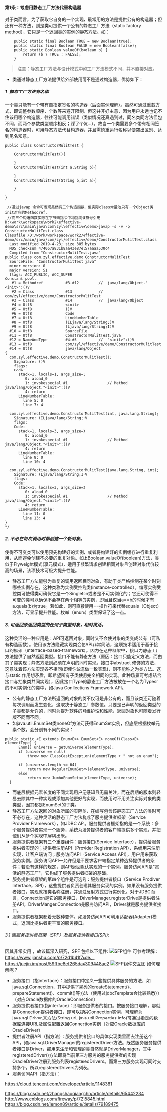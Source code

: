 #### 第1条：考虑用静态工厂方法代替构造器
对于类而言，为了获取它自身的一个实现，最常用的方法是提供公有的构造器；但还有一种方法，则是类可提供一个公有的静态工厂方法（static factory method），它只是一个返回类的实例的静态方法。如：
```
    public static final Boolean TRUE = new Boolean(true);
    public static final Boolean FALSE = new Boolean(false);
    public static Boolean valueOf(boolean b) {
        return (b ? TRUE : FALSE);
    }
```
> 注意：静态工厂方法与设计模式中的工厂方法模式不同，并不直接对应。
- 类通过静态工厂方法提供给外部使用而不是通过构造器，优势如下：
##### 1. 静态工厂方法有名称
一个类只能有一个带有自指定签名的构造器（后面实例理解）。虽然可通过重载方式，即调整参数顺序、个数等来避开限制。但这并非好主意，因为用户永远也记不住该用哪个构造器，往往可能调用错误（类似情况还真遇到过，同名类同方法但包不同，而两个参数类型顺序相反；踩了个坑...）。故当一个类需要多个带有相同签名的构造器时，可用静态方法代替构造器，并且需慎重运行名称以便突出区别、达到见名知意。
```language
public class ConstructorMulitTest {
	
	ConstructorMulitTest(){
		
	}
	ConstructorMulitTest(int a,String b){
		
	}
	ConstructorMulitTest(String b,int a){
		
	}

}
```
```language
 //通过javap 命令可发现虽然有三个构造函数，但实际class常量池只有一个Object类init对应的Methodref，
 //而三个构造函数实际在字节码指令中均指向该符号引用
D:\work\workspace\work2\effective-demo\src\main\java\com\zyl\effective\demo>javap -s -v -p ConstructorMulitTest.class
Classfile /D:/work/workspace/work2/effective-demo/src/main/java/com/zyl/effective/demo/ConstructorMulitTest.class
  Last modified 2019-4-23; size 385 bytes
  MD5 checksum 474067a831b8aa43e87e157aaaa530c4
  Compiled from "ConstructorMulitTest.java"
public class com.zyl.effective.demo.ConstructorMulitTest
  SourceFile: "ConstructorMulitTest.java"
  minor version: 0
  major version: 51
  flags: ACC_PUBLIC, ACC_SUPER
Constant pool:
   #1 = Methodref          #3.#12         //  java/lang/Object."<init>":()V
   #2 = Class              #13            //  com/zyl/effective/demo/ConstructorMulitTest
   #3 = Class              #14            //  java/lang/Object
   #4 = Utf8               <init>
   #5 = Utf8               ()V
   #6 = Utf8               Code
   #7 = Utf8               LineNumberTable
   #8 = Utf8               (ILjava/lang/String;)V
   #9 = Utf8               (Ljava/lang/String;I)V
  #10 = Utf8               SourceFile
  #11 = Utf8               ConstructorMulitTest.java
  #12 = NameAndType        #4:#5          //  "<init>":()V
  #13 = Utf8               com/zyl/effective/demo/ConstructorMulitTest
  #14 = Utf8               java/lang/Object
{
  com.zyl.effective.demo.ConstructorMulitTest();
    Signature: ()V
    flags:
    Code:
      stack=1, locals=1, args_size=1
         0: aload_0
         1: invokespecial #1                  // Method java/lang/Object."<init>":()V
         4: return
      LineNumberTable:
        line 5: 0
        line 7: 4

  com.zyl.effective.demo.ConstructorMulitTest(int, java.lang.String);
    Signature: (ILjava/lang/String;)V
    flags:
    Code:
      stack=1, locals=3, args_size=3
         0: aload_0
         1: invokespecial #1                  // Method java/lang/Object."<init>":()V
         4: return
      LineNumberTable:
        line 8: 0
        line 10: 4

  com.zyl.effective.demo.ConstructorMulitTest(java.lang.String, int);
    Signature: (Ljava/lang/String;I)V
    flags:
    Code:
      stack=1, locals=3, args_size=3
         0: aload_0
         1: invokespecial #1                  // Method java/lang/Object."<init>":()V
         4: return
      LineNumberTable:
        line 11: 0
        line 13: 4
}
*/
```
##### 2. 不必在每次调用时都创建一个新对象。
使得不可变类可以使用预先构建好的实例，或者将构建好的实例缓存进行重复利用，从而避免创建不必要的重复对象。如上Boolean.valueOf(boolean)方法，类似于Flyweight模式(享元模式)，适用于频繁请求创建相同对象且创建对象代价较高的场景，该项技术可极大提升性能。
  - 静态工厂方法能够为重复的调用返回相同对象，有助于类严格控制在某个时刻哪些实例存在，这种类称为实例受控的类(instance-controlled）。编写实例受控类可使得类可确保它是一个Singleton或者是不可实例化的；它还可使得不可变的类可以确保不会存在两个相等的实例，即当且仅当a==b的时候才有a.quals(b)为true。若如此，则可直接使用==操作符来代替equals（Object）方法，可显示提升性能。枚举（enum）类型保证了这一点。
##### 3. 可返回原返回类型的任何子类型对象，相对灵活。
这种灵活的一种应用是：API可返回对象，同时又不会使对象的类变成公有（可私有构造函数）。使用该方法隐藏实现类会使API非常简洁，这项技术适用于基于接口的框架（interface-based-framework）。因为在这种框架中，接口为静态工厂方法提供了自然返回类型。接口不能有静态方法（原因：接口只能定义方法，而由其子类实现；静态方法则必须在声明的同时实现。接口中abstract 修饰的方法，这意味着该方法实现各不相同(即使你故意做一致实现)，则不能称之为类方法。这与static 作用想矛盾，即希望所有子类使用完全相同的实现。此种场景可考虑结合接口与抽象类共同实现），因此接口Type的静态工厂方法被放在一个名为Typesr的不可实例化的类中，如Java Conllections Framework API。
  - 公有的静态工厂方法所返回的对象的类不仅可是非公有的，而且该类还可随着每次调用而发生变化，这取决于静态工厂参数值。只要是已声明的返回类型的子类都是允许的，同时为提升软件的可维护性和性能，返回对象也可随着发行版不同而不同。
  - 如java.util.EnumSet类noneOf方法可获得EnumSet实例，但底层根据枚举元素个数，会分别有不同的实现：
  ```language
public static <E extends Enum<E>> EnumSet<E> noneOf(Class<E> elementType) {
        Enum[] universe = getUniverse(elementType);
        if (universe == null)
            throw new ClassCastException(elementType + " not an enum");

        if (universe.length <= 64)
            return new RegularEnumSet<>(elementType, universe);
        else
            return new JumboEnumSet<>(elementType, universe);
    }
```
  - 而底层根据元素长度的不同实现用户无感知且无需关注，而在后期的版本则轻易去除其中一种实现或添加其他更好的实现，而使用时不用关注实际对象的类类型，因其都是EnumSet的子类。
  - 静态工厂方法返回的对象所属的实际类，在编写包含该静态工厂方法的类时可不必存在，这种灵活的静态工厂方法构成了服务提供者框架（Service Provider Framework），如JDBC API。服务提供者框架指的是一个系统：多个服务提供者实现一个服务，系统为服务提供者的客户端提供多个实现，并把他们从多个实现中解耦出来。
  - 服务提供者框架有三个重要组件：服务接口(Service Interface），提供给服务提供者实现的；提供者注册API（Provider Registration API），系统用来注册实现，让客户端访问；服务访问API（Service Access API），用户用来获取服务实例。服务访问API一允许但是不要求客户端指定某种选择提供者的条件；若没有这样的规定，则API返回默认实现的一个实例。服务访问API是"灵活的静态工厂"，它构成了服务提供者框架的基础。
  - 服务提供者框架的第四个组件是可选的：服务提供者接口（Service Prodiver Interface，SPI），这些提供者负责创建其服务实现的实例。如果没有服务提供者接口，实现就按类名称注册，并通过反射方式进行实例化。对于JDBC而言，Connection是它的服务接口，DriverManager.registerDrive是提供者注册API，DriverManger.Connection是服务访问API，Driver就是服务提供者接口。
  - 服务提供者框架都着无数种变体。如服务访问API可利用适配器(Adapter)模式，返回比提供者更丰富的服务接口。

###### 3.1 因服务提供者框架（SPF）及服务提供者接口(SPI):
因其非常实用 ，故该篇深入研究，SPF 包括以下组件:
 ![SFP组件](https://github.com/better-yulong/StudyNote-Resource/blob/master/StudyNote-Resource/effective-java-pic/2-001.PNG)
可参考理解：https://www.jianshu.com/p/72d1b41f7cde、https://juejin.im/post/59ffbe8ef265da4309448ae2
 ![SFP组件交互图](https://github.com/better-yulong/StudyNote-Resource/blob/master/StudyNote-Resource/effective-java-pic/2-002.PNG)
如何理解呢？
- 服务接口（指interface）：服务接口中定义一些提供具体服务的方法，如java.sql.Connection，其中提供了熟悉的createStatement()、prepareStatement()、commit()等方法（使用过jdbcTemplate会比较熟悉））（对应Oracle数据库的OracleConnection）
- 服务提供者接口(指interface)：即服务提供者的接口。按服务接口理解，那就是Connection提供者接口，即可以提供Connection实例，可理解为java.sql.Driver,其方法(String url, java.util.Properties info)可通过指定的数据库连接URL及属性配置返回Connection实例（对应Oracle数据库的OracleDriver）
- 提供者注册API（指方法）：服务提供者接口的具体实现类里面去注册这个API，如java.sql.DriverManager的registeredDriver方法。既然服务服务提供者接口是Driver，那用来注册和管理的类自然就是DriverManager，其中registeredDriver()方法即将当前第三方服务的服务提供者的实现OracleDriver注册到服务列表registeredDrivers。而第三方服务实现可同时支持多个，所以registeredDrivers为列表。
- 服务访问API（指方法）：


https://cloud.tencent.com/developer/article/1148381



<bean id="dataSource" class="org.apache.commons.dbcp.BasicDataSource"
		destroy-method="close" p:driverClassName="oracle.jdbc.driver.OracleDriver" p:url="jdbc:oracle:thin:@127.0.0.1:1521:coredb"
		p:username="username" p:password="password"
		p:initialSize="10" p:minIdle="5"
		p:maxIdle="20" p:maxWait="2000"
		p:maxActive="50" p:logAbandoned="true"
		p:removeAbandoned="true"
		p:removeAbandonedTimeout="180" />




https://blog.csdn.net/zhangshaoqiangchn/article/details/65442234
http://www.cnblogs.com/fireway/p/7215845.html
https://blog.csdn.net/lemon89/article/details/79189475
